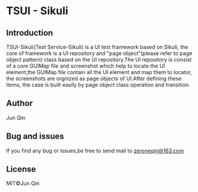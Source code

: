 # TSUI - Sikuli

## Introduction
TSUI-Sikuli(Test Service-Sikuli) is a UI test framework based on Sikuli, the core of framework is a UI repository and "page object"(please
refer to page object pattern) class based on the UI repository.The UI repository is consist of a core GUIMap file and screenshot which help to locate the UI element,the GUIMap file contain all the UI element and 
map them to locator, the screenshots are orgnized as page objects of UI.After defining these items, the case is built easily by page object class operation and transition.
## Author
Jun Qin
## Bug and issues
If you find any bug or issues,be free to send mail to zeroneqin@163.com
## License
MIT©️Jun Qin
